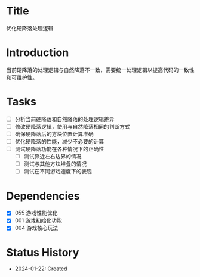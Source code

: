 # Title
优化硬降落处理逻辑

# Introduction
当前硬降落的处理逻辑与自然降落不一致，需要统一处理逻辑以提高代码的一致性和可维护性。

# Tasks
- [ ] 分析当前硬降落和自然降落的处理逻辑差异
- [ ] 修改硬降落逻辑，使用与自然降落相同的判断方式
- [ ] 确保硬降落后的方块位置计算准确
- [ ] 优化硬降落的性能，减少不必要的计算
- [ ] 测试硬降落功能在各种情况下的正确性
  - [ ] 测试靠近左右边界的情况
  - [ ] 测试与其他方块堆叠的情况
  - [ ] 测试在不同游戏速度下的表现

# Dependencies
- [x] 055 游戏性能优化
- [x] 001 游戏初始化功能
- [x] 004 游戏核心玩法

# Status History
- 2024-01-22: Created
